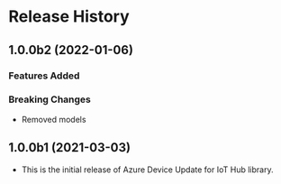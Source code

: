 # Release History

## 1.0.0b2 (2022-01-06)

### Features Added


### Breaking Changes

  - Removed models

## 1.0.0b1 (2021-03-03)
* This is the initial release of Azure Device Update for IoT Hub library. 
